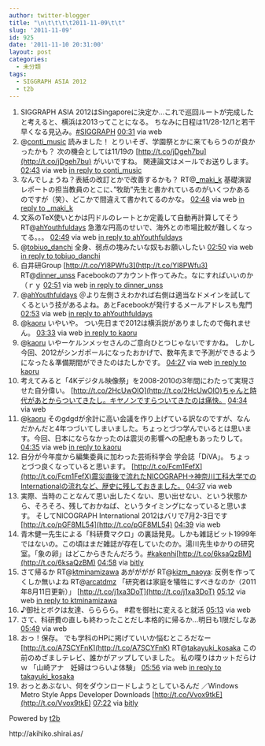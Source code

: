 ```yaml
---
author: twitter-blogger
title: "\n\t\t\t\t2011-11-09\t\t"
slug: '2011-11-09'
id: 925
date: '2011-11-10 20:31:00'
layout: post
categories:
  - 未分類
tags:
  - SIGGRAPH ASIA 2012
  - t2b
---
```


<div xmlns:georss="http://www.georss.org/georss">

1.  <span><span>SIGGRAPH ASIA 2012はSingaporeに決定か…これで巡回ルートが完成したと考えると、横浜は2013ってことになる。 ちなみに日程は11/28-12/1と若干早くなる見込み。[#SIGGRAPH](http://twitter.com/search?q=%23SIGGRAPH "#SIGGRAPH")</span> <span>[<span>00:31</span>](http://twitter.com/o_ob/status/134231688426426370) <span>via web</span></span></span>
2.  <span><span>@[conti_music](http://twitter.com/conti_music "conti_music") 読みました！ とりいそぎ、学園祭とかに来てもらうのが良かったかも？ 次の機会としては11/19の [http://t.co/jDgeh7bu](http://t.co/jDgeh7bu) がいいですね。 関連論文はメールでお送りします。</span> <span>[<span>02:43</span>](http://twitter.com/o_ob/status/134264843988504576) <span>via web</span> [in reply to conti_music](http://twitter.com/conti_music/status/134249812001435648)</span></span>
3.  <span><span>なんでしょうね？表紙の改訂とかで改善するかも？ RT@[_maki_k](http://twitter.com/_maki_k "_maki_k") 基礎演習レポートの担当教員のとこに、”牧助”先生と書かれているのがいくつかあるのですが（笑）、どこかで間違えて書かれてるのかな。</span> <span>[<span>02:48</span>](http://twitter.com/o_ob/status/134266223033729026) <span>via web</span> [in reply to _maki_k](http://twitter.com/_maki_k/status/134240232013967360)</span></span>
4.  <span><span>文系のTeX使いとかは円ドルのレートとか定義して自動再計算してそう RT@[ahYouthfuldays](http://twitter.com/ahYouthfuldays "ahYouthfuldays") 急激な円高のせいで、海外との市場比較が難しくなってる。。。</span> <span>[<span>02:49</span>](http://twitter.com/o_ob/status/134266418861584384) <span>via web</span> [in reply to ahYouthfuldays](http://twitter.com/ahYouthfuldays/status/134224969646350336)</span></span>
5.  <span><span>@[tobiuo_danchi](http://twitter.com/tobiuo_danchi "tobiuo_danchi") 全身、弱点の塊みたいな奴もお願いしたい</span> <span>[<span>02:50</span>](http://twitter.com/o_ob/status/134266544707477505) <span>via web</span> [in reply to tobiuo_danchi](http://twitter.com/tobiuo_danchi/status/134221495667920897)</span></span>
6.  <span><span>白井研Group [http://t.co/Yl8PWfu3](http://t.co/Yl8PWfu3) RT@[dinner_unss](http://twitter.com/dinner_unss "dinner_unss") Facebookのアカウント作ってみた。なにすればいいのか（ｒｙ</span> <span>[<span>02:51</span>](http://twitter.com/o_ob/status/134266847959846912) <span>via web</span> [in reply to dinner_unss](http://twitter.com/dinner_unss/status/134212969298010112)</span></span>
7.  <span><span>@[ahYouthfuldays](http://twitter.com/ahYouthfuldays "ahYouthfuldays") ＠より左側さえわかれば右側は適当なドメインを試してくるという技があるよね。あとFacebookが発行するメールアドレスも鬼門</span> <span>[<span>02:53</span>](http://twitter.com/o_ob/status/134267291146797056) <span>via web</span> [in reply to ahYouthfuldays](http://twitter.com/ahYouthfuldays/status/134164614832328704)</span></span>
8.  <span><span>@[kaoru](http://twitter.com/kaoru "kaoru") いやいや。 つい先日まで2012は横浜説がありましたので侮れません。</span> <span>[<span>03:33</span>](http://twitter.com/o_ob/status/134277432600576000) <span>via web</span> [in reply to kaoru](http://twitter.com/kaoru/status/134267344796135424)</span></span>
9.  <span><span>@[kaoru](http://twitter.com/kaoru "kaoru") いやーケルンメッセさんのご意向ひとつじゃないですかね。 しかし今回、2012がシンガポールになったおかげで、数年先まで予測ができるようになった＆準備期間ができたのはたしかです。</span> <span>[<span>04:27</span>](http://twitter.com/o_ob/status/134291013039689728) <span>via web</span> [in reply to kaoru](http://twitter.com/kaoru/status/134286678008406017)</span></span>
10.  <span><span>考えてみると「4Kデジタル映像祭」を2008-2010の3年間にわたって実現させた自分偉い。 [http://t.co/2HcUwOlO](http://t.co/2HcUwOlO)ちゃんと時代があとからついてきたし。キヤノンですらついてきたのは痛快。</span> <span>[<span>04:34</span>](http://twitter.com/o_ob/status/134292662571372545) <span>via web</span></span></span>
11.  <span><span>@[kaoru](http://twitter.com/kaoru "kaoru") そのgdgdが余計に高い会議を作り上げている訳なのですが、なんだかんだと4年つづいてしまいました。ちょっとづつ学んでいるとは思います。今回、日本にならなかったのは震災の影響への配慮もあったりして。</span> <span>[<span>04:35</span>](http://twitter.com/o_ob/status/134293024367841280) <span>via web</span> [in reply to kaoru](http://twitter.com/kaoru/status/134292504211238912)</span></span>
12.  <span><span>自分が今年度から編集委員に加わった芸術科学会 学会誌「DiVA」。 ちょっとづつ良くなっていると思います。 [http://t.co/Fcm1FefX](http://t.co/Fcm1FefX)震災直後で流れたNICOGRAPH→神奈川工科大学でのInternationalの流れなど、歴史に残しておきました。</span> <span>[<span>04:37</span>](http://twitter.com/o_ob/status/134293521413836800) <span>via web</span></span></span>
13.  <span><span>実際、当時のことなんて思い出したくない、思い出せない、という状態から、そろそろ、残しておかねば、というタイミングになっていると思います。 そしてNICOGRAPH International 2012はバリで7月2-3日です [http://t.co/pGF8ML54](http://t.co/pGF8ML54)</span> <span>[<span>04:39</span>](http://twitter.com/o_ob/status/134294116233265153) <span>via web</span></span></span>
14.  <span><span>青木健一先生による「科研費マクロ」の裏話発見。しかも雑誌ビット1999年ではないの。この頃はまだ雑誌が存在していたのか。湯川先生ゆかりの研究室。「象の卵」はどこからきたんだろう。[#kakenhi](http://twitter.com/search?q=%23kakenhi "#kakenhi")[http://t.co/6ksaQzBM](http://t.co/6ksaQzBM)</span> <span>[<span>04:58</span>](http://twitter.com/o_ob/status/134298902567456768) <span>via [bitly](http://bit.ly)</span></span></span>
15.  <span><span>さて帰るか RT@[ktminamizawa](http://twitter.com/ktminamizawa "ktminamizawa") あがががが RT@[kizm_naoya](http://twitter.com/kizm_naoya "kizm_naoya"): 反例を作ってくしか無いよね RT@[arcatdmz](http://twitter.com/arcatdmz "arcatdmz") 「研究者は家庭を犠牲にすべきなのか（2011年8月11日更新）」 [http://t.co/j1xa3DoT](http://t.co/j1xa3DoT)</span> <span>[<span>05:12</span>](http://twitter.com/o_ob/status/134302289606352896) <span>via web</span> [in reply to ktminamizawa](http://twitter.com/ktminamizawa/status/134301932461371392)</span></span>
16.  <span><span>♪御社とボクは友達、らららら。 #君を御社に変えると就活</span> <span>[<span>05:13</span>](http://twitter.com/o_ob/status/134302541189103617) <span>via web</span></span></span>
17.  <span><span>さて、科研費の直しも終わったことだし本格的に帰るか…明日も1限だしなあ</span> <span>[<span>05:49</span>](http://twitter.com/o_ob/status/134311653461331970) <span>via web</span></span></span>
18.  <span><span>おっ！保存。 でも学科のHPに掲げていいか悩むところだなー [http://t.co/A7SCYFnK](http://t.co/A7SCYFnK) RT@[takayuki_kosaka](http://twitter.com/takayuki_kosaka "takayuki_kosaka") この前のめざましテレビ、誰かがアップしていました。 私の喋りはカットだらけｗ 「山崎アナ　妊婦はつらいよ体験」</span> <span>[<span>05:56</span>](http://twitter.com/o_ob/status/134313301113974787) <span>via web</span> [in reply to takayuki_kosaka](http://twitter.com/takayuki_kosaka/status/134295954269552640)</span></span>
19.  <span><span>おっとあぶない、何をダウンロードしようとしているんだ ／Windows Metro Style Apps Developer Downloads [http://t.co/Vvox9tkE](http://t.co/Vvox9tkE)</span> <span>[<span>07:22</span>](http://twitter.com/o_ob/status/134335050522173440) <span>via [bitly](http://bit.ly)</span></span></span>

</div>

Powered by [t2b](http://t2b.utilz.jp/)

<div>http://akihiko.shirai.as/</div>